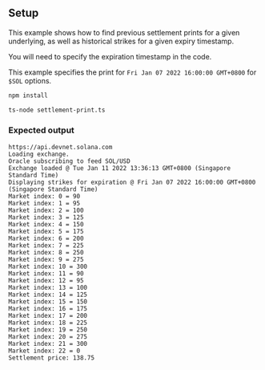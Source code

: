 ## Setup

This example shows how to find previous settlement prints for a given underlying, as well as historical strikes for a given expiry timestamp.

You will need to specify the expiration timestamp in the code.

This example specifies the print for `Fri Jan 07 2022 16:00:00 GMT+0800` for `$SOL` options.

```sh
npm install

ts-node settlement-print.ts
```

### Expected output

```
https://api.devnet.solana.com
Loading exchange.
Oracle subscribing to feed SOL/USD
Exchange loaded @ Tue Jan 11 2022 13:36:13 GMT+0800 (Singapore Standard Time)
Displaying strikes for expiration @ Fri Jan 07 2022 16:00:00 GMT+0800 (Singapore Standard Time)
Market index: 0 = 90
Market index: 1 = 95
Market index: 2 = 100
Market index: 3 = 125
Market index: 4 = 150
Market index: 5 = 175
Market index: 6 = 200
Market index: 7 = 225
Market index: 8 = 250
Market index: 9 = 275
Market index: 10 = 300
Market index: 11 = 90
Market index: 12 = 95
Market index: 13 = 100
Market index: 14 = 125
Market index: 15 = 150
Market index: 16 = 175
Market index: 17 = 200
Market index: 18 = 225
Market index: 19 = 250
Market index: 20 = 275
Market index: 21 = 300
Market index: 22 = 0
Settlement price: 138.75
```

